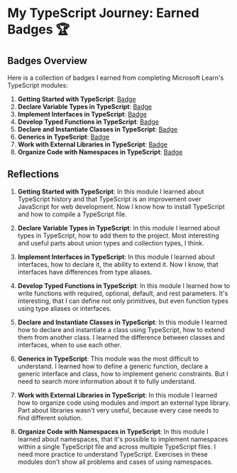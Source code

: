 # My TypeScript Journey: Earned Badges 🏆

## Badges Overview

Here is a collection of badges I earned from completing Microsoft Learn's TypeScript modules:

1. **Getting Started with TypeScript**: [Badge](https://learn.microsoft.com/en-us/users/kagerka/achievements/dgq64dqj)
2. **Declare Variable Types in TypeScript**: [Badge](https://learn.microsoft.com/en-us/users/kagerka/achievements/uflzhvs3)
3. **Implement Interfaces in TypeScript**: [Badge](https://learn.microsoft.com/en-us/users/kagerka/achievements/ejzhaxxp)
4. **Develop Typed Functions in TypeScript**: [Badge](https://learn.microsoft.com/en-us/users/kagerka/achievements/qd7nkrge)
5. **Declare and Instantiate Classes in TypeScript**: [Badge](https://learn.microsoft.com/en-us/users/kagerka/achievements/k5mr3fgb)
6. **Generics in TypeScript**: [Badge](https://learn.microsoft.com/en-us/users/kagerka/achievements/4svyhvxk)
7. **Work with External Libraries in TypeScript**: [Badge](https://learn.microsoft.com/en-us/users/kagerka/achievements/wa9sb9kn)
8. **Organize Code with Namespaces in TypeScript**: [Badge](https://learn.microsoft.com/en-us/users/kagerka/achievements/dge77fbj)

## Reflections

1. **Getting Started with TypeScript**: In this module I learned about TypeScript history and that TypeScript is an improvement over JavaScript for web development. Now I know how to install TypeScript and how to compile a TypeScript file.

2. **Declare Variable Types in TypeScript**: In this module I learned about types in TypeScript, how to add them to the project. Most interesting and useful parts about union types and collection types, I think.

3. **Implement Interfaces in TypeScript**: In this module I learned about interfaces, how to declare it, the ability to extend it. Now I know, that interfaces have differences from type aliases.

4. **Develop Typed Functions in TypeScript**: In this module I learned how to write functions with required, optional, default, and rest parameters. It's interesting, that I can define not only primitives, but even function types using type aliases or interfaces.

5. **Declare and Instantiate Classes in TypeScript**: In this module I learned how to declare and instantiate a class using TypeScript, how to extend them from another class. I learned the difference between classes and interfaces, when to use each other.

6. **Generics in TypeScript**: This module was the most difficult to understand. I learned how to define a generic function, declare a generic interface and class, how to implement generic constraints. But I need to search more information about it to fully understand.

7. **Work with External Libraries in TypeScript**: In this module I learned how to organize code using modules and import an external type library. Part about libraries wasn't very useful, because every case needs to find different solution.

8. **Organize Code with Namespaces in TypeScript**: In this module I learned about namespaces, that it's possible to implement namespaces within a single TypeScript file and across multiple TypeScript files. I need more practice to understand TypeScript. Exercises in these modules don't show all problems and cases of using namespaces.
